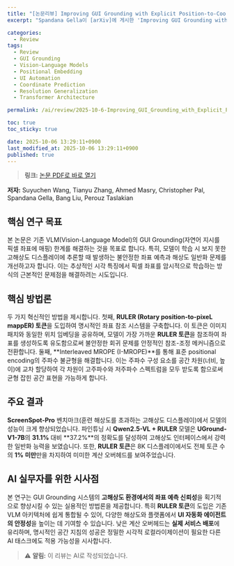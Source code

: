 ```yaml
---
title: "[논문리뷰] Improving GUI Grounding with Explicit Position-to-Coordinate Mapping"
excerpt: "Spandana Gella이 [arXiv]에 게시한 'Improving GUI Grounding with Explicit Position-to-Coordinate Mapping' 논문에 대한 자세한 리뷰입니다."

categories:
  - Review
tags:
  - Review
  - GUI Grounding
  - Vision-Language Models
  - Positional Embedding
  - UI Automation
  - Coordinate Prediction
  - Resolution Generalization
  - Transformer Architecture

permalink: /ai/review/2025-10-6-Improving_GUI_Grounding_with_Explicit_Position-to-Coordinate_Mapping/

toc: true
toc_sticky: true

date: 2025-10-06 13:29:11+0900
last_modified_at: 2025-10-06 13:29:11+0900
published: true
---
```

> **링크:** [논문 PDF로 바로 열기](https://arxiv.org/abs/2510.03230)

**저자:** Suyuchen Wang, Tianyu Zhang, Ahmed Masry, Christopher Pal, Spandana Gella, Bang Liu, Perouz Taslakian



## 핵심 연구 목표
본 논문은 기존 VLM(Vision-Language Model)의 GUI Grounding(자연어 지시를 픽셀 좌표에 매핑) 한계를 해결하는 것을 목표로 합니다. 특히, 모델이 학습 시 보지 못한 고해상도 디스플레이에 추론할 때 발생하는 불안정한 좌표 예측과 해상도 일반화 문제를 개선하고자 합니다. 이는 추상적인 시각 특징에서 픽셀 좌표를 암시적으로 학습하는 방식의 근본적인 문제점을 해결하려는 시도입니다.

## 핵심 방법론
두 가지 혁신적인 방법을 제시합니다. 첫째, **RULER (Rotary position-to-pixeL mappER) 토큰**을 도입하여 명시적인 좌표 참조 시스템을 구축합니다. 이 토큰은 이미지 패치와 동일한 위치 임베딩을 공유하며, 모델이 가장 가까운 **RULER 토큰**을 참조하여 좌표를 생성하도록 유도함으로써 불안정한 회귀 문제를 안정적인 참조-조정 메커니즘으로 전환합니다. 둘째, **Interleaved MROPE (I-MROPE)**를 통해 표준 positional encoding의 주파수 불균형을 해결합니다. 이는 주파수 구성 요소를 공간 차원(너비, 높이)에 교차 할당하여 각 차원이 고주파수와 저주파수 스펙트럼을 모두 받도록 함으로써 균형 잡힌 공간 표현을 가능하게 합니다.

## 주요 결과
**ScreenSpot-Pro** 벤치마크(훈련 해상도를 초과하는 고해상도 디스플레이)에서 모델의 성능이 크게 향상되었습니다. 파인튜닝 시 **Qwen2.5-VL + RULER** 모델은 **UGround-V1-7B**의 **31.1%** 대비 **37.2%**의 정확도를 달성하여 고해상도 인터페이스에서 강력한 일반화 능력을 보였습니다. 또한, **RULER 토큰**은 8K 디스플레이에서도 전체 토큰 수의 **1% 미만**만을 차지하여 미미한 계산 오버헤드를 보여주었습니다.

## AI 실무자를 위한 시사점
본 연구는 GUI Grounding 시스템의 **고해상도 환경에서의 좌표 예측 신뢰성**을 획기적으로 향상시킬 수 있는 실용적인 방법론을 제공합니다. 특히 **RULER 토큰**의 도입은 기존 VLM 아키텍처에 쉽게 통합될 수 있어, 다양한 해상도와 플랫폼에서 **UI 자동화 에이전트의 안정성**을 높이는 데 기여할 수 있습니다. 낮은 계산 오버헤드는 **실제 서비스 배포**에 유리하며, 명시적인 공간 지침의 성공은 정밀한 시각적 로컬라이제이션이 필요한 다른 AI 태스크에도 적용 가능성을 시사합니다.

> ⚠️ **알림:** 이 리뷰는 AI로 작성되었습니다.